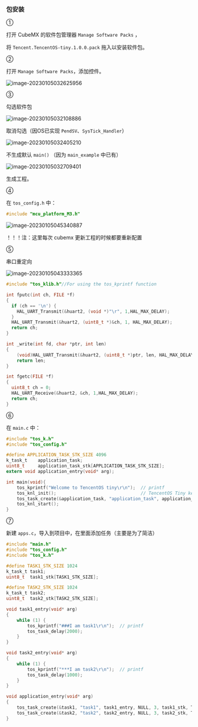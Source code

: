 ### 包安装

①

打开 CubeMX 的软件包管理器 `Manage Software Packs` ，

将 `Tencent.TencentOS-tiny.1.0.0.pack` 拖入以安装软件包。

②

打开 `Manage Software Packs`，添加控件。

![image-20230105032625956](README.assets/image-20230105032625956.png)

③

勾选软件包

![image-20230105032108886](README.assets/image-20230105032108886.png)

取消勾选（因OS已实现 `PendSV`、`SysTick_Handler`）

![image-20230105032405210](README.assets/image-20230105032405210.png)

不生成默认 `main()` （因为 `main_example` 中已有）

![image-20230105032709401](README.assets/image-20230105032709401.png)

生成工程。

④

在 `tos_config.h` 中：

```c
#include "mcu_platform_M3.h"
```

![image-20230105045340887](README.assets/image-20230105045340887.png)

！！！注：这里每次 cubemx 更新工程的时候都要重新配置

⑤

串口重定向

![image-20230105043333365](README.assets/image-20230105043333365.png)

```c
#include "tos_klib.h"//For using the tos_kprintf function

int fputc(int ch, FILE *f)
{
  if (ch == '\n') {
    HAL_UART_Transmit(&huart2, (void *)"\r", 1,HAL_MAX_DELAY);
  }
  HAL_UART_Transmit(&huart2, (uint8_t *)&ch, 1, HAL_MAX_DELAY);
  return ch;
}

int _write(int fd, char *ptr, int len)
{
    (void)HAL_UART_Transmit(&huart2, (uint8_t *)ptr, len, HAL_MAX_DELAY);
    return len;
}

int fgetc(FILE *f)
{
  uint8_t ch = 0;
  HAL_UART_Receive(&huart2, &ch, 1,HAL_MAX_DELAY);
  return ch;
}
```

⑥

在 `main.c` 中：

```c
#include "tos_k.h"
#include "tos_config.h"

#define APPLICATION_TASK_STK_SIZE 4096
k_task_t    application_task;
uint8_t     application_task_stk[APPLICATION_TASK_STK_SIZE];
extern void application_entry(void* arg);

int main(void){
    tos_kprintf("Welcome to TencentOS tiny\r\n");  // printf
    tos_knl_init();                                // TencentOS Tiny kernel initialize
    tos_task_create(&application_task, "application_task", application_entry, NULL, 4, application_task_stk, APPLICATION_TASK_STK_SIZE, 0);
    tos_knl_start();
}
```

⑦

新建 `apps.c`，导入到项目中，在里面添加任务（主要是为了简洁）

```c
#include "main.h"
#include "tos_config.h"
#include "tos_k.h"

#define TASK1_STK_SIZE 1024
k_task_t task1;
uint8_t  task1_stk[TASK1_STK_SIZE];

#define TASK2_STK_SIZE 1024
k_task_t task2;
uint8_t  task2_stk[TASK2_STK_SIZE];

void task1_entry(void* arg)
{
    while (1) {
        tos_kprintf("###I am task1\r\n");  // printf
        tos_task_delay(2000);
    }
}

void task2_entry(void* arg)
{
    while (1) {
        tos_kprintf("***I am task2\r\n");  // printf
        tos_task_delay(1000);
    }
}

void application_entry(void* arg)
{
    tos_task_create(&task1, "task1", task1_entry, NULL, 3, task1_stk, TASK1_STK_SIZE, 0);  // Create task1
    tos_task_create(&task2, "task2", task2_entry, NULL, 3, task2_stk, TASK2_STK_SIZE, 0);  // Create task2
}
```

